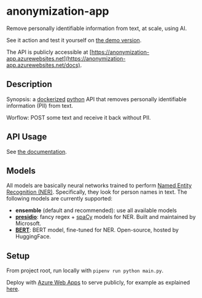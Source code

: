 # anonymization-app
Remove personally identifiable information from text, at scale, using AI.

See it action and test it yourself on [the demo version](https://rodekruis-anonymization-app-demo-b7gim4.streamlitapp.com/).

The API is publicly accessible at [https://anonymization-app.azurewebsites.net](https://anonymization-app.azurewebsites.net/docs).

## Description

Synopsis: a [dockerized](https://www.docker.com/) [python](https://www.python.org/) API that removes personally identifiable information (PII) from text.

Worflow: POST some text and receive it back without PII.

## API Usage

See [the documentation](https://anonymization-app.azurewebsites.net/docs).

## Models

All models are basically neural networks trained to perform [Named Entity Recognition (NER)](https://en.wikipedia.org/wiki/Named-entity_recognition). Specifically, they look for person names in text. The following models are currently supported:
- **ensemble** (default and recommended): use all available models
- **[presidio](https://microsoft.github.io/presidio/)**: fancy regex + [spaCy](https://spacy.io/) models for NER. Built and maintained by Microsoft.
- **[BERT](https://huggingface.co/dslim/bert-base-NER)**: BERT model, fine-tuned for NER. Open-source, hosted by HuggingFace.

## Setup

From project root, run locally with `pipenv run python main.py`.

Deploy with [Azure Web Apps](https://azure.microsoft.com/en-us/services/app-service/web/) to serve publicly, for example as explained [here](https://medium.com/nerd-for-tech/deploying-a-simple-fastapi-in-azure-79c59c430064).

